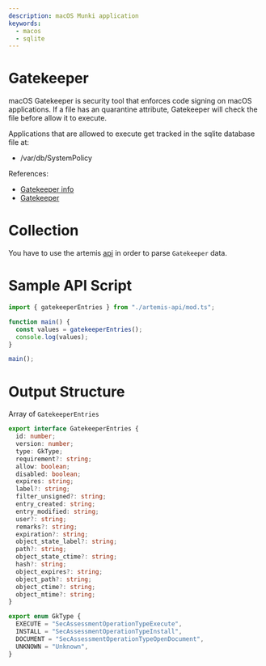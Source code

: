 ```yaml
---
description: macOS Munki application
keywords:
  - macos
  - sqlite
---
```


# Gatekeeper

macOS Gatekeeper is security tool that enforces code signing on macOS
applications. If a file has an quarantine attribute, Gatekeeper will check the
file before allow it to execute.

Applications that are allowed to execute get tracked in the sqlite database file
at:

- /var/db/SystemPolicy

References:

- [Gatekeeper info](https://nixhacker.com/security-protection-in-macos-1/)
- [Gatekeeper](https://en.wikipedia.org/wiki/Gatekeeper_(macOS))

# Collection

You have to use the artemis [api](../../API/overview.md) in order to parse
`Gatekeeper` data.

# Sample API Script

```typescript
import { gatekeeperEntries } from "./artemis-api/mod.ts";

function main() {
  const values = gatekeeperEntries();
  console.log(values);
}

main();
```

# Output Structure

Array of `GatekeeperEntries`

```typescript
export interface GatekeeperEntries {
  id: number;
  version: number;
  type: GkType;
  requirement?: string;
  allow: boolean;
  disabled: boolean;
  expires: string;
  label?: string;
  filter_unsigned?: string;
  entry_created: string;
  entry_modified: string;
  user?: string;
  remarks?: string;
  expiration?: string;
  object_state_label?: string;
  path?: string;
  object_state_ctime?: string;
  hash?: string;
  object_expires?: string;
  object_path?: string;
  object_ctime?: string;
  object_mtime?: string;
}

export enum GkType {
  EXECUTE = "SecAssessmentOperationTypeExecute",
  INSTALL = "SecAssessmentOperationTypeInstall",
  DOCUMENT = "SecAssessmentOperationTypeOpenDocument",
  UNKNOWN = "Unknown",
}
```
